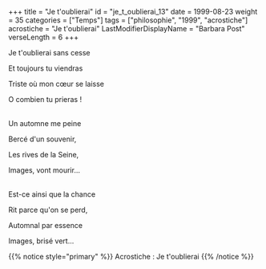 +++
title = "Je t'oublierai"
id = "je_t_oublierai_13"
date = 1999-08-23
weight = 35
categories = ["Temps"]
tags = ["philosophie", "1999", "acrostiche"]
acrostiche = "Je t'oublierai"
LastModifierDisplayName = "Barbara Post"
verseLength = 6
+++

Je t'oublierai sans cesse

Et toujours tu viendras

Triste où mon cœur se laisse

O combien tu prieras !

 \
Un automne me peine

Bercé d'un souvenir,

Les rives de la Seine,

Images, vont mourir...

 \
Est-ce ainsi que la chance

Rit parce qu'on se perd,

Automnal par essence

Images, brisé vert...

{{% notice style="primary" %}}
Acrostiche : Je t'oublierai
{{% /notice %}}
